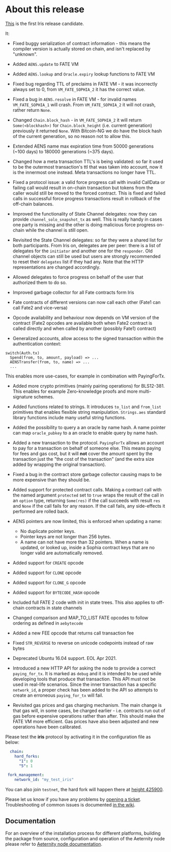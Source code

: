 # About this release

[This](https://github.com/aeternity/aeternity/releases/tag/v6.0.0-rc1) is the first Iris release candidate.

It:

* Fixed buggy serialization of contract information - this means the compiler version is actually
  stored on chain, and isn't replaced by "unknown".

* Added `AENS.update` to FATE VM

* Added `AENS.lookup` and `Oracle.expiry` lookup functions to FATE VM

* Fixed bug regarding TTL of preclaims in FATE VM - it was incorrectly always
  set to 0, from `VM_FATE_SOPHIA_2` it has the correct value.

* Fixed a bug in `AENS.resolve` in FATE VM - for invalid names `VM_FATE_SOPHIA_1`
  will crash. From `VM_FATE_SOPHIA_2` it will not crash, rather return `None`.

* Changed `Chain.block_hash` - in `VM_FATE_SOPHIA_2` it will return
  `Some(<blockhash>)` for `Chain.block_height` (i.e. current generation)
  previously it returned `None`. With Bitcoin-NG we do have the block hash of
  the current generation, so no reason not to allow this.

* Extended AENS name max expiration time from 50000 generations (~100 days) to
  180000 generations (~375 days).

* Changed how a meta transaction TTL's is being validated: so far it used to
  be the outermost transaction's ttl that was taken into account, now it is
  the innermost one instead. Meta transactions no longer have TTL.

* Fixed a protocol issue: a valid force progress call with invalid CallData or
  failing call would result in on-chain transaction but tokens from the caller
  would still be moved to the forced contract. This is fixed and failed calls
  in successful force progress transactions result in rollback of the
  off-chain balances.

* Improved the functionality of State Channel delegates: now they can provide
  `channel_solo_snapshot_tx` as well. This is really handy in cases one party
  is missing and the other is doing malicious force progress on-chain while the
  channel is still open.

* Revisited the State Channel delegates: so far they were a shared list for
  both participants. From Iris on, delegates are per peer: there is a list of
  delegates for the `initiator` and another one for the `responder`. Old
  channel objects can still be used but users are strongly recommended to reset
  their `delegates` list if they had any. Note that the HTTP representations
  are changed accordingly.

* Allowed delegates to force progress on behalf of the user that authorized
  them to do so.

* Improved garbage collector for all Fate contracts form Iris

* Fate contracts of different versions can now call each other (Fate1 can call Fate2 and vice-versa)

* Opcode availability and behaviour now depends on VM version of the contract
  (Fate2 opcodes are available both when Fate2 contract is called directly and
  when called by another (possibly Fate1) contract)

* Generalized accounts, allow access to the signed transaction within the authentication context:
```
switch(Auth.tx)
  Spend(from, to, amount, payload) => ...
  AENSTransfer(from, to, name) => ...
  ...
```
  This enables more use-cases, for example in combination with PayingForTx.

* Added more crypto primitives (mainly pairing operations) for BLS12-381. This
  enables for example Zero-knowledge proofs and more multi-signature schemes.

* Added functions related to strings. It introduces `to_list` and `from_list`
  primitives that enables flexible string manipulation. `Strings.aes` standard
  library functions include many useful string functions.

* Added the possibility to query a an oracle by name hash. A name pointer can
  map `oracle_pubkey` to a an oracle to enable query by name hash.

* Added a new transaction to the protocol. `PayingForTx` allows an account to pay
  for a transaction on behalf of someone else. This means paying for fees and
  gas cost, but it will **not** cover the amount spent by the transaction just
  the "the cost of the transaction" (and the extra size added by wrapping the
  original transaction).

* Fixed a bug in the contract store garbage collector causing maps to be
  more expensive than they should be.

* Added support for protected contract calls. Making a contract call with the named
  argument `protected` set to `true` wraps the result of the call in an
  `option` type, returning `Some(res)` if the call succeeds with result `res`
  and `None` if the call fails for any reason. If the call fails, any
  side-effects it performed are rolled back.

* AENS pointers are now limited, this is enforced when updating a name:
  - No duplicate pointer keys.
  - Pointer keys are not longer than 256 bytes.
  - A name can not have more than 32 pointers.
  When a name is updated, or looked up, inside a Sophia contract keys
  that are no longer valid are automatically removed.

* Added support for `CREATE` opcode

* Added support for `CLONE` opcode

* Added support for `CLONE_G` opcode

* Added support for `BYTECODE_HASH` opcode

* Included full FATE 2 code with init in state trees. This also applies to off-chain contracts in state channels

* Changed comparison and MAP\_TO\_LIST FATE opcodes to follow ordering as defined in `aebytecode`

* Added a new FEE opcode that returns call transaction fee

* Fixed `STR_REVERSE` to reverse on unicode codepoints instead of raw bytes

* Deprecated Ubuntu 16.04 support. EOL Apr 2021.

* Introduced a new HTTP API for asking the node to provide a correct
  `paying_for_tx`. It is marked as `debug` and it is intended to be used while
  developing tools that produce that transaction. This API must not be used in
  real-life scenarios. Since the inner transaction has a specific
  `network_id`, a proper check has been added to the API so attempts to create
  an erroneous `paying_for_tx` will fail.

* Revisited gas prices and gas charging mechanism. The main change is that gas
  will, in some cases, be charged earlier - i.e. contracts run out of gas
  before expensive operations rather than after. This should make the FATE VM
  more efficient. Gas prices have also been adjusted and new operations have
  been calibrated.


Please test the **iris** protocol by activating it in the configuration file as below:

```yaml
  chain:
    hard_forks:
      "1": 0
      "5": 1

 fork_management:
    network_id: "my_test_iris"
```

You can also join `testnet`, the hard fork will happen there at [height 425900](https://github.com/aeternity/aeternity/pull/3584/files#diff-d72f1cea18e8c6f4fee2ca52334645d163d663cf616259b3d8c53c5c9ca848f6R110).

Please let us know if you have any problems by [opening a ticket](https://github.com/aeternity/aeternity/issues).
Troubleshooting of common issues is documented [in the wiki](https://github.com/aeternity/aeternity/wiki/Troubleshooting).

## Documentation

For an overview of the installation process for different platforms,
building the package from source, configuration and operation of the Aeternity
node please refer to [Aeternity node documentation](https://docs.aeternity.io/).
